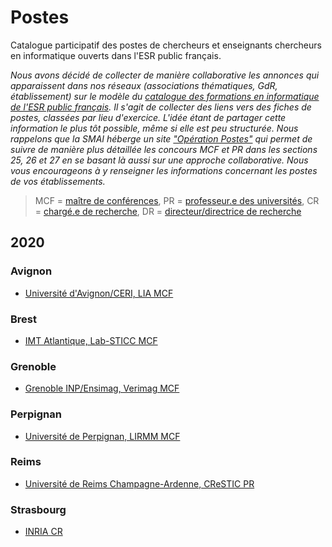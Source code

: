# Postes 

Catalogue participatif des postes de chercheurs et enseignants chercheurs en informatique ouverts dans l'ESR public français.

*Nous avons décidé de collecter de manière collaborative
les annonces qui apparaissent dans nos réseaux (associations thématiques, GdR, établissement)
sur le modèle du [catalogue des formations en informatique de l'ESR public français](https://github.com/specifcampus/formations).
Il s'agit de collecter des liens vers des fiches de postes, classées par lieu d'exercice.
L'idée étant de partager cette information le plus tôt possible, même si elle est peu structurée.
Nous rappelons que la SMAI héberge un site ["Opération Postes"](http://postes.smai.emath.fr/) qui permet de suivre de manière 
plus détaillée les concours MCF et PR dans les sections 25, 26 et 27 en se basant
là aussi sur une approche collaborative. Nous vous encourageons à y renseigner les informations
concernant les postes de vos établissements.*

> MCF = [maître de conférences](https://fr.wikipedia.org/wiki/Maître_de_conférences_(France)), PR = [professeur.e des universités](https://fr.wikipedia.org/wiki/Professeur_des_universités), CR = [chargé.e de recherche](https://fr.wikipedia.org/wiki/Chercheur_des_établissements_publics_scientifiques_et_technologiques_français#Les_chargés_de_recherche), DR = [directeur/directrice de recherche](https://fr.wikipedia.org/wiki/Chercheur_des_établissements_publics_scientifiques_et_technologiques_français#Les_chargés_de_recherche)

## 2020

### Avignon

- [Université d'Avignon/CERI, LIA MCF](https://lia.univ-avignon.fr/wp-content/uploads/sites/40/2019/12/STS_MCF27_FOP_0840685N_4152.pdf)

### Brest

- [IMT Atlantique, Lab-STICC MCF](https://www.imt-atlantique.fr/fr/maitre-de-conferences-fh-en-intelligence-artificielle-cooperation-humain-systeme)

### Grenoble

- [Grenoble INP/Ensimag, Verimag MCF](https://www-verimag.imag.fr/Ensimag-Assistant-professor-position-in.html?lang=fr)

### Perpignan

- [Université de Perpignan, LIRMM MCF](https://perso.univ-perp.fr/langlois/images/pdf/PUB_MCF27_2020.pdf)

### Reims

- [Université de Reims Champagne-Ardenne, CReSTIC PR](http://www.gdr-isis.fr/news/6837/121/Poste-PR-27-Reims-HPC-et-Image.html)

### Strasbourg

- [INRIA CR](https://mimesis.inria.fr/job-offers/engineer-positions/faculty-position/)

